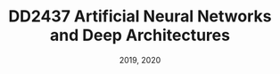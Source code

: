 ---
title: "DD2437 Artificial Neural Networks and Deep Architectures"
collection: teaching
type: "Teaching Assistant, Post Graduate course"
link: https://www.kth.se/student/kurser/kurs/DD2437?l=en
venue: "KTH Royal Institute of Technology"
date: "2019, 2020"
location: "Stockholm, Sweden"
---
